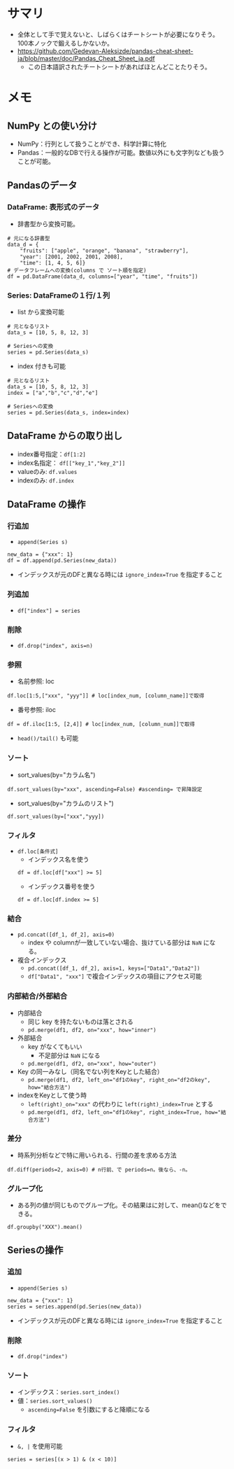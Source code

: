 # サマリ
- 全体として手で覚えないと、しばらくはチートシートが必要になりそう。100本ノックで鍛えるしかないか。
- https://github.com/Gedevan-Aleksizde/pandas-cheat-sheet-ja/blob/master/doc/Pandas_Cheat_Sheet_ja.pdf
    - この日本語訳されたチートシートがあればほとんどことたりそう。
    
# メモ
## NumPy との使い分け
- NumPy：行列として扱うことができ、科学計算に特化
- Pandas：一般的なDBで行える操作が可能。数値以外にも文字列なども扱うことが可能。

## Pandasのデータ
### DataFrame: 表形式のデータ
- 辞書型から変換可能。

```
# 元になる辞書型
data_d = {
    "fruits": ["apple", "orange", "banana", "strawberry"],
    "year": [2001, 2002, 2001, 2008],
    "time": [1, 4, 5, 6]}
# データフレームへの変換(columns で ソート順を指定)
df = pd.DataFrame(data_d, columns=["year", "time", "fruits"])
```

### Series: DataFrameの１行/１列
- list から変換可能

```
# 元となるリスト
data_s = [10, 5, 8, 12, 3]

# Seriesへの変換
series = pd.Series(data_s)
```

- index 付きも可能
```
# 元となるリスト
data_s = [10, 5, 8, 12, 3]
index = ["a","b","c","d","e"]

# Seriesへの変換
series = pd.Series(data_s, index=index)
```

## DataFrame からの取り出し
- index番号指定：`df[1:2]`
- index名指定： `df[["key_1","key_2"]]`
- valueのみ: `df.values`
- indexのみ: `df.index`

## DataFrame の操作
###  行追加
- `append(Series s)`
```
new_data = {"xxx": 1}
df = df.append(pd.Series(new_data)) 
```
- インデックスが元のDFと異なる時には `ignore_index=True` を指定すること

### 列追加
- `df["index"] = series`

### 削除
- `df.drop("index", axis=n)`

### 参照
- 名前参照: loc
```
df.loc[1:5,["xxx", "yyy"]] # loc[index_num, [column_name]]で取得
```
- 番号参照: iloc
``` 
df = df.iloc[1:5, [2,4]] # loc[index_num, [column_num]]で取得
```
- `head()/tail()` も可能

### ソート
- sort_values(by="カラム名")
```
df.sort_values(by="xxx", ascending=False) #ascending= で昇降設定
```
- sort_values(by="カラムのリスト")
```
df.sort_values(by=["xxx","yyy])
```

### フィルタ
- `df.loc[条件式]`
    - インデックス名を使う
    ```
    df = df.loc[df["xxx"] >= 5]
    ```
    - インデックス番号を使う
    ```
    df = df.loc[df.index >= 5]
    ```

### 結合
- `pd.concat([df_1, df_2], axis=0)`
    - index や columnが一致していない場合、抜けている部分は `NaN` になる。
- 複合インデックス
    - `pd.concat([df_1, df_2], axis=1, keys=["Data1","Data2"])`
    - `df["Data1", "xxx"]` で複合インデックスの項目にアクセス可能

### 内部結合/外部結合
- 内部結合
    - 同じ key を持たないものは落とされる
    - `pd.merge(df1, df2, on="xxx", how="inner")`
- 外部結合
    - key がなくてもいい
         - 不足部分は `NaN` になる
    - `pd.merge(df1, df2, on="xxx", how="outer")`
- Key の同一みなし（同名でない列をKeyとした結合）
    - `pd.merge(df1, df2, left_on="df1のkey", right_on="df2のkey", how="結合方法")`
- indexをKeyとして使う時
    - `left(right)_on="xxx"` の代わりに `left(right)_index=True` とする
    - `pd.merge(df1, df2, left_on="df1のkey", right_index=True, how="結合方法")`

### 差分
- 時系列分析などで特に用いられる、行間の差を求める方法
```
df.diff(periods=2, axis=0) # n行前、で periods=n。後なら、-n。
```
### グループ化
- ある列の値が同じものでグループ化。その結果はに対して、mean()などをできる。
```
df.groupby("XXX").mean()
```

## Seriesの操作

### 追加
- `append(Series s)`
```
new_data = {"xxx": 1}
series = series.append(pd.Series(new_data)) 
```
- インデックスが元のDFと異なる時には `ignore_index=True` を指定すること

### 削除
- `df.drop("index")`

### ソート
- インデックス：`series.sort_index()`
- 値：`series.sort_values()`
    - `ascending=False` を引数にすると降順になる

### フィルタ
- `&, |` を使用可能
```
series = series[(x > 1) & (x < 10)]
```